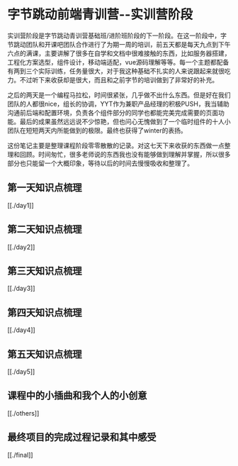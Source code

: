 # 字节跳动前端青训营--实训营阶段

实训营阶段是字节跳动青训营基础班/进阶班阶段的下一阶段。在这一阶段中，字节跳动团队和开课吧团队合作进行了为期一周的培训，前五天都是每天九点到下午六点的满课，主要讲解了很多在自学和文档中很难接触的东西，比如服务器搭建，工程化方案选型，组件设计，移动端适配，vue源码理解等等。每一个主题都配备有两到三个实际训练，任务量很大，对于我这种基础不扎实的人来说跟起来就很吃力。不过听下来收获却是很大，而且和之前字节的培训做到了非常好的补充。

之后的两天是一个编程马拉松，时间很紧张，几乎做不出什么东西。但是好在我们团队的人都很nice，组长的协调，YYT作为兼职产品经理的积极PUSH，我当辅助沟通前后端和配置环境，负责各个组件部分的同学也都能完美完成需要的页面功能。最后的成果虽然远远说不少惊艳，但也问心无愧做到了一个临时组件的十人小团队在短短两天内所能做到的极限。最终也获得了winter的表扬。

这份笔记主要是整理课程阶段零零散散的记录。对这七天下来收获的东西做一点整理和回顾。时间匆忙，很多老师说的东西我也没有能够做到理解并掌握，所以很多部分也只能留一个大概印象，等待以后的时间去慢慢吸收和整理了。

## 第一天知识点梳理
[[./day1]]

## 第二天知识点梳理
[[./day2]]

## 第三天知识点梳理
[[./day3]]

## 第四天知识点梳理
[[./day4]]

## 第五天知识点梳理
[[./day5]]

## 课程中的小插曲和我个人的小创意
[[./others]]

## 最终项目的完成过程记录和其中感受
[[./final]]
